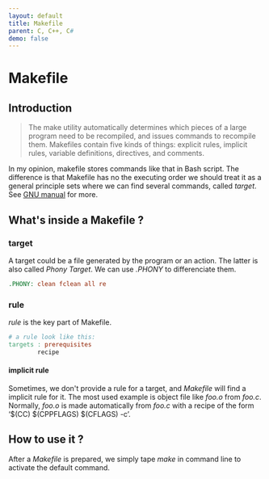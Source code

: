 ```yaml
---
layout: default 
title: Makefile
parent: C, C++, C# 
demo: false
---
```


# Makefile

## Introduction

> The make utility automatically determines which pieces of a large program need to be recompiled, and issues commands to recompile them. Makefiles contain five kinds of things: explicit rules, implicit rules, variable definitions, directives, and comments.

In my opinion, makefile stores commands like that in Bash script. The difference is that Makefile has no the executing order we should treat it as a general principle sets where we can find several commands, called _target_.  See [GNU manual](https://www.gnu.org/software/make/manual/make.html#Rule-Introduction) for more.

## What's inside a Makefile ?

### target

A target could be a file generated by the program or an action. The latter is also called *Phony Target*. We can use _.PHONY_ to differenciate them.
&nbsp;

```Makefile
.PHONY: clean fclean all re
```

### rule

_rule_ is the key part of Makefile.

```Makefile
# a rule look like this:
targets : prerequisites
        recipe
```

#### implicit rule

Sometimes, we don't provide a rule for a target, and _Makefile_ will find a implicit rule for it. The most used example is object file like _foo.o_ from _foo.c_. Normally, _foo.o_ is made automatically from _foo.c_ with a recipe of the form ‘$(CC) $(CPPFLAGS) $(CFLAGS) -c’.

## How to use it ?

After a _Makefile_ is prepared, we simply tape _make_ in command line to activate the default command.
